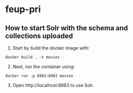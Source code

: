 # feup-pri

## How to start Solr with the schema and collections uploaded

1. Start by build the docker image with:

```console
docker build . -t movies
```

2. Next, run the container using: 
   
```console
docker run -p 8983:8983 movies
```

3. Open http://localhost:8983 to use Solr.

